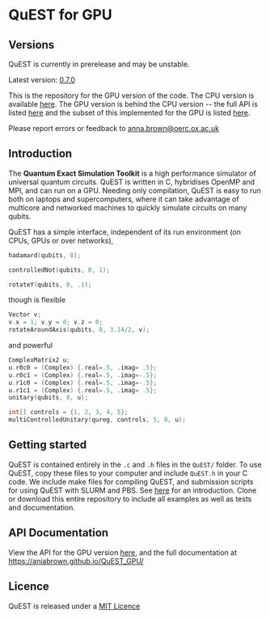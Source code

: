 # QuEST for GPU

## Versions

QuEST is currently in prerelease and may be unstable.  

Latest version: [0.7.0](https://github.com/aniabrown/QuEST_GPU/releases/tag/v0.7.0) 

This is the repository for the GPU version of the code. The CPU version is available [here](https://github.com/aniabrown/QuEST). The GPU version is behind the CPU version -- the full API is listed [here](https://aniabrown.github.io/QuEST/QuEST_8h.html) and the subset of this implemented for the GPU is listed [here](https://aniabrown.github.io/QuEST_GPU/QuEST_8h.html).

Please report errors or feedback to anna.brown@oerc.ox.ac.uk 

## Introduction

The **Quantum Exact Simulation Toolkit** is a high performance simulator of universal quantum circuits. QuEST is written in C, hybridises OpenMP and MPI, and can run on a GPU. Needing only compilation, QuEST is easy to run both on laptops and supercomputers, where it can take advantage of multicore and networked machines to quickly simulate circuits on many qubits.

QuEST has a simple interface, independent of its run environment (on CPUs, GPUs or over networks),
```C
hadamard(qubits, 0);

controlledNot(qubits, 0, 1);

rotateY(qubits, 0, .1);
```
though is flexible
```C
Vector v;
v.x = 1; v.y = 0; v.z = 0;
rotateAroundAxis(qubits, 0, 3.14/2, v);
```
and powerful
```C
ComplexMatrix2 u;
u.r0c0 = (Complex) {.real=.5, .imag= .5};
u.r0c1 = (Complex) {.real=.5, .imag=-.5}; 
u.r1c0 = (Complex) {.real=.5, .imag=-.5};
u.r1c1 = (Complex) {.real=.5, .imag= .5};
unitary(qubits, 0, u);

int[] controls = {1, 2, 3, 4, 5};
multiControlledUnitary(qureg, controls, 5, 0, u);
```

## Getting started

QuEST is contained entirely in the `.c` and `.h` files in the `QuEST/` folder. To use QuEST, copy these files to your computer and include `QuEST.h` in your C code. We include make files for compiling QuEST, and submission scripts for using QuEST with SLURM and PBS. See [here](https://github.com/aniabrown/QuEST/blob/master/examples/tutorial.md) for an introduction. Clone or download this entire repository to include all examples as well as tests and documentation. 

## API Documentation

View the API for the GPU version [here](https://aniabrown.github.io/QuEST_GPU/QuEST_8h.html), and the full documentation at https://aniabrown.github.io/QuEST_GPU/

## Licence

QuEST is released under a [MIT Licence](LICENCE.txt)



